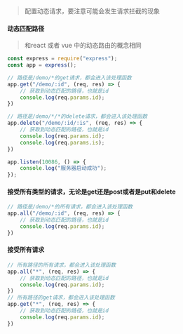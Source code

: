 > 配置动态请求，要注意可能会发生请求拦截的现象

#### 动态匹配路径
> 和react 或者 vue 中的动态路由的概念相同
```js
const express = require("express");
const app = express();

// 路径是/demo/*的get请求，都会进入该处理函数
app.get("/demo/:id", (req, res) => {
    // 获取到动态匹配的路径，也就是id
    console.log(req.params.id);
})

// 路径是/demo/*/*的delete请求，都会进入该处理函数
app.delete("/demo/:id/:is", (req, res) => {
    // 获取到动态匹配的路径，也就是id
    console.log(req.params.id);
    console.log(req.params.is);
})

app.listen(10086, () => {
    console.log("服务器启动成功");
});
```


#### 接受所有类型的请求，无论是get还是post或者是put和delete
```js
// 路径是/demo/*的所有请求，都会进入该处理函数
app.all("/demo/:id", (req, res) => {
    // 获取到动态匹配的路径，也就是id
    console.log(req.params.id);
})
```


#### 接受所有请求
```js
// 所有路径的所有请求，都会进入该处理函数
app.all("*", (req, res) => {
    // 获取到动态匹配的路径，也就是id
    console.log(req.params.id);
})
// 所有路径的get请求，都会进入该处理函数
app.get("*", (req, res) => {
    // 获取到动态匹配的路径，也就是id
    console.log(req.params.id);
})
```
